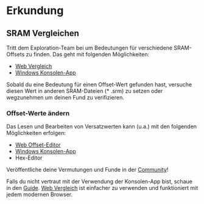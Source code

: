 ﻿# Erkundung

## SRAM Vergleichen
Tritt dem Exploration-Team bei um Bedeutungen für verschiedene SRAM-Offsets zu finden.
Das geht mit folgenden Möglichkeiten:

* [Web Vergleich](compare)
* [Windows Konsolen-App](changelog-console)

Sobald du eine Bedeutung für einen Offset-Wert gefunden hast, versuche diesen Wert in anderen SRAM-Dateien (* .srm) zu setzen oder wegzunehmen um deinen Fund zu verifizieren.

### Offset-Werte ändern
Das Lesen und Bearbeiten von Versatzwerten kann (u.a.) mit den folgenden Möglichkeiten erfolgen:

* [Web Offset-Editor](offset-edit)
* [Windows Konsolen-App](changelog-console)
* Hex-Editor

Veröffentliche deine Vermutungen und Funde in der [Community](community)!

Falls du nicht vertraut mit der Verwendung der Konsolen-App bist, schaue in den [Guide](guide). [Web Vergleich](compare) ist einfacher zu verwenden und funktioniert mit jedem modernen Browser.

